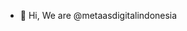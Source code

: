 - 👋 Hi, We are @metaasdigitalindonesia

<!---
metaas/metaas is a ✨ special ✨ repository because its `README.md` (this file) appears on your GitHub profile.
You can click the Preview link to take a look at your changes.
--->
